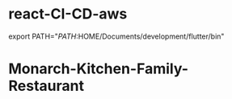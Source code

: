 # react-CI-CD-aws
export PATH="$PATH:$HOME/Documents/development/flutter/bin"

# Monarch-Kitchen-Family-Restaurant
